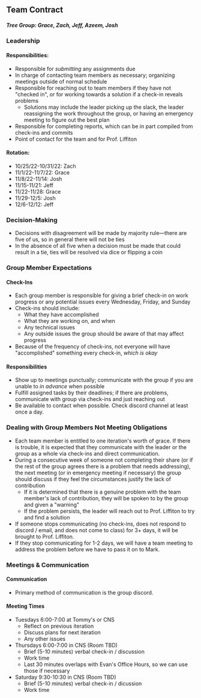 Team Contract
---------------

##### Tree Group: Grace, Zach, Jeff, Azeem, Josh 

### Leadership

#### Responsibilities:

- Responsible for *submitting* any assignments due 
- In charge of contacting team members as necessary; organizing meetings outside of normal schedule
- Responsible for reaching out to team members if they have not "checked in", or for working towards a solution if a check-in reveals problems
  - Solutions may include the leader picking up the slack, the leader reassigning the work throughout the group, or having an emergency meeting to figure out the best plan
- Responsible for completing reports, which can be in part compiled from check-ins and commits
- Point of contact for the team and for Prof. Liffiton

#### Rotation:

- 10/25/22-10/31/22: Zach
- 11/1/22-11/7/22: Grace
- 11/8/22-11/14: Josh
- 11/15-11/21: Jeff
- 11/22-11/28: Grace
- 11/29-12/5: Josh
- 12/6-12/12: Jeff

### Decision-Making
- Decisions with disagreement will be made by majority rule—there are five of us, so in general there will not be ties
- In the absence of all five when a decision must be made that could result in a tie, ties will be resolved via dice or flipping a coin

### Group Member Expectations

#### Check-Ins
- Each group member is responsible for giving a brief check-in on work progress or any potential issues every Wednesday, Friday, and Sunday
- Check-ins should include:
  - What they have accomplished
  - What they are working on, and when
  - Any technical issues
  - Any outside issues the group should be aware of that may affect progress
- Because of the frequency of check-ins, not everyone will have "accomplished" something every check-in, *which is okay*

#### Responsibilities
- Show up to meetings punctually; communicate with the group if you are unable to *in advance* when possible
- Fulfill assigned tasks by their deadlines; if there are problems, communicate with group via check-ins and just reaching out
- Be available to contact when possible. Check discord channel at least once a day.

### Dealing with Group Members Not Meeting Obligations
- Each team member is entitled to one iteration's worth of grace. If there is trouble, it is expected that they communicate with the leader or the group as a whole via check-ins and direct communication.
- During a consecutive week of someone not completing their share (or if the rest of the group agrees there is a problem that needs addressing), the next meeting (or in emergency meeting if necessary) the group should discuss if they feel the circumstances justify the lack of contribution
  - If it is determined that there is a genuine problem with the team member's lack of contribution, they will be spoken to by the group and given a "warning"
  - If the problem persists, the leader will reach out to Prof. Liffiton to try and find a solution
- If someone stops communicating (no check-ins, does not respond to discord / email, and does not come to class) for 3+ days, it will be brought to Prof. Liffiton.
- If they stop communicating for 1-2 days, we will have a team meeting to address the problem before we have to pass it on to Mark.

### Meetings & Communication

#### Communication
- Primary method of communication is the group discord.

#### Meeting Times
- Tuesdays 6:00-7:00 at Tommy's or CNS
  - Reflect on previous iteration
  - Discuss plans for next iteration
  - Any other issues
- Thursdays 6:00-7:00 in CNS (Room TBD)
  - Brief (5-10 minutes) verbal check-in / discussion
  - Work time 
  - Last 30 minutes overlaps with Evan's Office Hours, so we can use those if necessary
- Saturday 9:30-10:30 in CNS (Room TBD)
  - Brief (5-10 minutes) verbal check-in / dicussion
  - Work time



